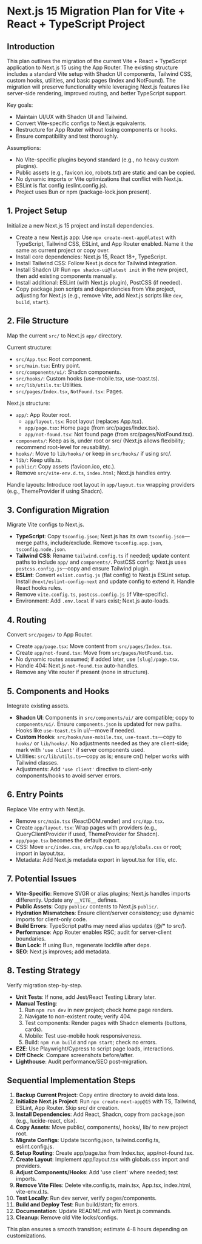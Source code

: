 # Next.js 15 Migration Plan for Vite + React + TypeScript Project

## Introduction
This plan outlines the migration of the current Vite + React + TypeScript application to Next.js 15 using the App Router. The existing structure includes a standard Vite setup with Shadcn UI components, Tailwind CSS, custom hooks, utilities, and basic pages (Index and NotFound). The migration will preserve functionality while leveraging Next.js features like server-side rendering, improved routing, and better TypeScript support.

Key goals:
- Maintain UI/UX with Shadcn UI and Tailwind.
- Convert Vite-specific configs to Next.js equivalents.
- Restructure for App Router without losing components or hooks.
- Ensure compatibility and test thoroughly.

Assumptions:
- No Vite-specific plugins beyond standard (e.g., no heavy custom plugins).
- Public assets (e.g., favicon.ico, robots.txt) are static and can be copied.
- No dynamic imports or Vite optimizations that conflict with Next.js.
- ESLint is flat config (eslint.config.js).
- Project uses Bun or npm (package-lock.json present).

## 1. Project Setup
Initialize a new Next.js 15 project and install dependencies.

- Create a new Next.js app: Use `npx create-next-app@latest` with TypeScript, Tailwind CSS, ESLint, and App Router enabled. Name it the same as current project or copy over.
- Install core dependencies: Next.js 15, React 18+, TypeScript.
- Install Tailwind CSS: Follow Next.js docs for Tailwind integration.
- Install Shadcn UI: Run `npx shadcn-ui@latest init` in the new project, then add existing components manually.
- Install additional: ESLint (with Next.js plugin), PostCSS (if needed).
- Copy package.json scripts and dependencies from Vite project, adjusting for Next.js (e.g., remove Vite, add Next.js scripts like `dev`, `build`, `start`).

## 2. File Structure
Map the current `src/` to Next.js `app/` directory.

Current structure:
- `src/App.tsx`: Root component.
- `src/main.tsx`: Entry point.
- `src/components/ui/`: Shadcn components.
- `src/hooks/`: Custom hooks (use-mobile.tsx, use-toast.ts).
- `src/lib/utils.ts`: Utilities.
- `src/pages/Index.tsx`, `NotFound.tsx`: Pages.

Next.js structure:
- `app/`: App Router root.
  - `app/layout.tsx`: Root layout (replaces App.tsx).
  - `app/page.tsx`: Home page (from src/pages/Index.tsx).
  - `app/not-found.tsx`: Not found page (from src/pages/NotFound.tsx).
- `components/`: Keep as is, under root or src/ (Next.js allows flexibility; recommend root-level for reusability).
- `hooks/`: Move to `lib/hooks/` or keep in `src/hooks/` if using src/.
- `lib/`: Keep utils.ts.
- `public/`: Copy assets (favicon.ico, etc.).
- Remove `src/vite-env.d.ts`, `index.html`; Next.js handles entry.

Handle layouts: Introduce root layout in `app/layout.tsx` wrapping providers (e.g., ThemeProvider if using Shadcn).

## 3. Configuration Migration
Migrate Vite configs to Next.js.

- **TypeScript**: Copy `tsconfig.json`; Next.js has its own `tsconfig.json`—merge paths, include/exclude. Remove `tsconfig.app.json`, `tsconfig.node.json`.
- **Tailwind CSS**: Rename `tailwind.config.ts` if needed; update content paths to include `app/` and `components/`. PostCSS config: Next.js uses `postcss.config.js`—copy and ensure Tailwind plugin.
- **ESLint**: Convert `eslint.config.js` (flat config) to Next.js ESLint setup. Install `@next/eslint-config-next` and update config to extend it. Handle React hooks rules.
- Remove `vite.config.ts`, `postcss.config.js` (if Vite-specific).
- Environment: Add `.env.local` if vars exist; Next.js auto-loads.

## 4. Routing
Convert `src/pages/` to App Router.

- Create `app/page.tsx`: Move content from `src/pages/Index.tsx`.
- Create `app/not-found.tsx`: Move from `src/pages/NotFound.tsx`.
- No dynamic routes assumed; if added later, use `[slug]/page.tsx`.
- Handle 404: Next.js `not-found.tsx` auto-handles.
- Remove any Vite router if present (none in structure).

## 5. Components and Hooks
Integrate existing assets.

- **Shadcn UI**: Components in `src/components/ui/` are compatible; copy to `components/ui/`. Ensure `components.json` is updated for new paths. Hooks like `use-toast.ts` in ui/—move if needed.
- **Custom Hooks**: `src/hooks/use-mobile.tsx`, `use-toast.ts`—copy to `hooks/` or `lib/hooks/`. No adjustments needed as they are client-side; mark with `'use client'` if server components used.
- Utilities: `src/lib/utils.ts`—copy as is; ensure cn() helper works with Tailwind classes.
- Adjustments: Add `'use client'` directive to client-only components/hooks to avoid server errors.

## 6. Entry Points
Replace Vite entry with Next.js.

- Remove `src/main.tsx` (ReactDOM.render) and `src/App.tsx`.
- Create `app/layout.tsx`: Wrap pages with providers (e.g., QueryClientProvider if used, ThemeProvider for Shadcn).
- `app/page.tsx` becomes the default export.
- CSS: Move `src/index.css`, `src/App.css` to `app/globals.css` or root; import in layout.tsx.
- Metadata: Add Next.js metadata export in layout.tsx for title, etc.

## 7. Potential Issues
- **Vite-Specific**: Remove SVGR or alias plugins; Next.js handles imports differently. Update any `__VITE__` defines.
- **Public Assets**: Copy `public/` contents to Next.js `public/`.
- **Hydration Mismatches**: Ensure client/server consistency; use dynamic imports for client-only code.
- **Build Errors**: TypeScript paths may need alias updates (@/* to src/).
- **Performance**: App Router enables RSC; audit for server-client boundaries.
- **Bun Lock**: If using Bun, regenerate lockfile after deps.
- **SEO**: Next.js improves; add metadata.

## 8. Testing Strategy
Verify migration step-by-step.

- **Unit Tests**: If none, add Jest/React Testing Library later.
- **Manual Testing**:
  1. Run `npm run dev` in new project; check home page renders.
  2. Navigate to non-existent route; verify 404.
  3. Test components: Render pages with Shadcn elements (buttons, cards).
  4. Mobile: Test use-mobile hook responsiveness.
  5. Build: `npm run build` and `npm start`; check no errors.
- **E2E**: Use Playwright/Cypress to script page loads, interactions.
- **Diff Check**: Compare screenshots before/after.
- **Lighthouse**: Audit performance/SEO post-migration.

## Sequential Implementation Steps
1. **Backup Current Project**: Copy entire directory to avoid data loss.
2. **Initialize Next.js Project**: Run `npx create-next-app@15` with TS, Tailwind, ESLint, App Router. Skip src/ dir creation.
3. **Install Dependencies**: Add React, Shadcn, copy from package.json (e.g., lucide-react, clsx).
4. **Copy Assets**: Move public/, components/, hooks/, lib/ to new project root.
5. **Migrate Configs**: Update tsconfig.json, tailwind.config.ts, eslint.config.js.
6. **Setup Routing**: Create app/page.tsx from Index.tsx, app/not-found.tsx.
7. **Create Layout**: Implement app/layout.tsx with globals.css import and providers.
8. **Adjust Components/Hooks**: Add 'use client' where needed; test imports.
9. **Remove Vite Files**: Delete vite.config.ts, main.tsx, App.tsx, index.html, vite-env.d.ts.
10. **Test Locally**: Run dev server, verify pages/components.
11. **Build and Deploy Test**: Run build/start; fix errors.
12. **Documentation**: Update README.md with Next.js commands.
13. **Cleanup**: Remove old Vite locks/configs.

This plan ensures a smooth transition; estimate 4-8 hours depending on customizations.